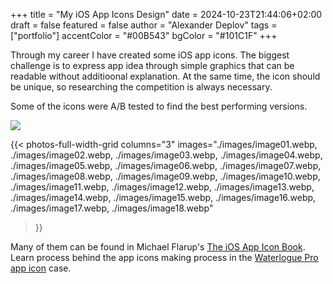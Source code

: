 +++
title = "My iOS App Icons Design"
date = 2024-10-23T21:44:06+02:00
draft = false
featured = false
author = "Alexander Deplov"
tags = ["portfolio"]
accentColor = "#00B543"
bgColor = "#101C1F"
+++

Through my career I have created some iOS app icons. The biggest challenge is to express app idea through simple graphics that can be readable without additioonal explanation. At the same time, the icon should be unique, so researching the competition is always necessary.

Some of the icons were A/B tested to find the best performing versions.

![](./images/image0.webp)

<!-- In your .md file  -->
{{< photos-full-width-grid columns="3" 
images="./images/image01.webp, ./images/image02.webp, ./images/image03.webp, ./images/image04.webp, ./images/image05.webp, ./images/image06.webp, ./images/image07.webp, ./images/image08.webp, ./images/image09.webp, ./images/image10.webp, ./images/image11.webp, ./images/image12.webp, ./images/image13.webp, ./images/image14.webp, ./images/image15.webp, ./images/image16.webp, ./images/image17.webp, ./images/image18.webp" 
>}}

Many of them can be found in Michael Flarup's [The iOS App Icon Book](https://x.com/flarup/status/1567433631626395649/video/1). Learn process behind the app icons making process in the [Waterlogue Pro app icon](https://interfacecraft.online/posts/blog/2024/waterlogue-pro-macos-app-icon-creation/) case. 
